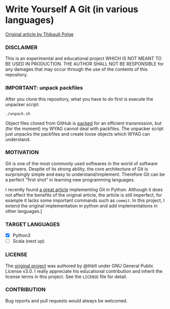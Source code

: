 Write Yourself A Git (in various languages)
============================================

[Original article by Thibault Polge](https://wyag.thb.lt/)

### DISCLAIMER
This is an experimental and educational project WHICH IS NOT MEANT TO BE USED IN PRODUCTION.
THE AUTHOR SHALL NOT BE RESPONSIBLE for any damages that may occur through the use of the contents of this repository.

### IMPORTANT: unpack packfiles
After you clone this repository, what you have to do first is execute the unpacker script:
```
./unpack.sh
```

Object files cloned from GitHub is [packed](https://git-scm.com/book/en/v2/Git-Internals-Packfiles) for an efficient transmission,
but (for the moment) my WYAG cannot deal with packfiles.
The unpacker script just unpacks the packfiles and create loose objects which WYAG can understand.

### MOTIVATION
Git is one of the most commonly used softwares in the world of software engineers.
Despite of its strong ability, the core architecture of Git is surprisingly simple and easy to understand/implement.
Therefore Git can be a perfect "first shot" in learning new programming languages.

I recently found [a great article](https://wyag.thb.lt) implementing Git in Python.
Although it does not affect the benefits of the original article, the article is still imperfect, for example it lacks some important commands such as `commit`.
In this project, I extend the original implementation in python and add implementations in other languages.[

### TARGET LANGUAGES
- [x] Python3
- [ ] Scala (next up)

### LICENSE
The [original project](https://github.com/thblt/write-yourself-a-git) was authored by @thblt under GNU General Public License v3.0.
I really appreciate his educational contribution and inherit the license terms in this project.
See the `LICENSE` file for detail.

### CONTRIBUTION
Bug reports and pull requests would always be welcomed.
